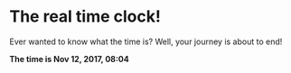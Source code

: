 # The real time clock!

Ever wanted to know what the time is? Well, your journey is about to end!

**The time is Nov 12, 2017, 08:04**